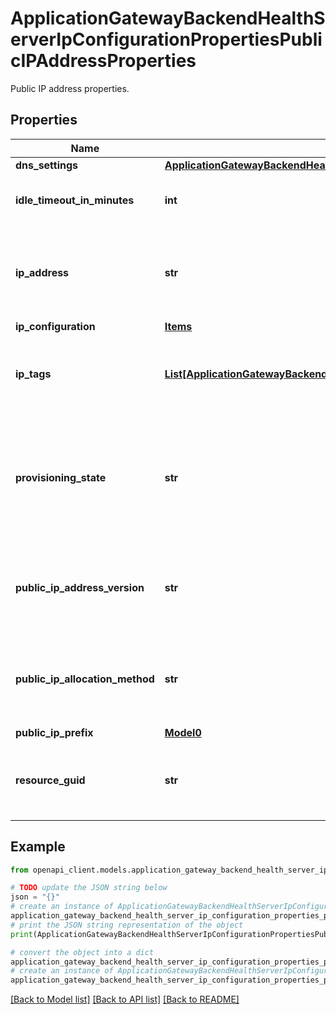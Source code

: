 # ApplicationGatewayBackendHealthServerIpConfigurationPropertiesPublicIPAddressProperties

Public IP address properties.

## Properties

Name | Type | Description | Notes
------------ | ------------- | ------------- | -------------
**dns_settings** | [**ApplicationGatewayBackendHealthServerIpConfigurationPropertiesPublicIPAddressPropertiesDnsSettings**](ApplicationGatewayBackendHealthServerIpConfigurationPropertiesPublicIPAddressPropertiesDnsSettings.md) |  | [optional] 
**idle_timeout_in_minutes** | **int** | The idle timeout of the public IP address. | [optional] 
**ip_address** | **str** | The IP address associated with the public IP address resource. | [optional] 
**ip_configuration** | [**Items**](Items.md) |  | [optional] 
**ip_tags** | [**List[ApplicationGatewayBackendHealthServerIpConfigurationPropertiesPublicIPAddressPropertiesIpTagsInner]**](ApplicationGatewayBackendHealthServerIpConfigurationPropertiesPublicIPAddressPropertiesIpTagsInner.md) | The list of tags associated with the public IP address. | [optional] 
**provisioning_state** | **str** | The provisioning state of the PublicIP resource. Possible values are: &#39;Updating&#39;, &#39;Deleting&#39;, and &#39;Failed&#39;. | [optional] 
**public_ip_address_version** | **str** | The public IP address version. Possible values are: &#39;IPv4&#39; and &#39;IPv6&#39;. | [optional] 
**public_ip_allocation_method** | **str** | The public IP allocation method. Possible values are: &#39;Static&#39; and &#39;Dynamic&#39;. | [optional] 
**public_ip_prefix** | [**Model0**](Model0.md) |  | [optional] 
**resource_guid** | **str** | The resource GUID property of the public IP resource. | [optional] 

## Example

```python
from openapi_client.models.application_gateway_backend_health_server_ip_configuration_properties_public_ip_address_properties import ApplicationGatewayBackendHealthServerIpConfigurationPropertiesPublicIPAddressProperties

# TODO update the JSON string below
json = "{}"
# create an instance of ApplicationGatewayBackendHealthServerIpConfigurationPropertiesPublicIPAddressProperties from a JSON string
application_gateway_backend_health_server_ip_configuration_properties_public_ip_address_properties_instance = ApplicationGatewayBackendHealthServerIpConfigurationPropertiesPublicIPAddressProperties.from_json(json)
# print the JSON string representation of the object
print(ApplicationGatewayBackendHealthServerIpConfigurationPropertiesPublicIPAddressProperties.to_json())

# convert the object into a dict
application_gateway_backend_health_server_ip_configuration_properties_public_ip_address_properties_dict = application_gateway_backend_health_server_ip_configuration_properties_public_ip_address_properties_instance.to_dict()
# create an instance of ApplicationGatewayBackendHealthServerIpConfigurationPropertiesPublicIPAddressProperties from a dict
application_gateway_backend_health_server_ip_configuration_properties_public_ip_address_properties_from_dict = ApplicationGatewayBackendHealthServerIpConfigurationPropertiesPublicIPAddressProperties.from_dict(application_gateway_backend_health_server_ip_configuration_properties_public_ip_address_properties_dict)
```
[[Back to Model list]](../README.md#documentation-for-models) [[Back to API list]](../README.md#documentation-for-api-endpoints) [[Back to README]](../README.md)


